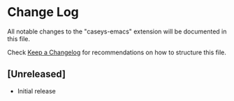 # Change Log

All notable changes to the "caseys-emacs" extension will be documented in this file.

Check [Keep a Changelog](http://keepachangelog.com/) for recommendations on how to structure this file.

## [Unreleased]

- Initial release
